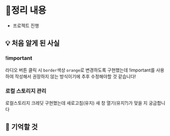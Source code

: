 # 📝정리 내용

- 프로젝트 진행

## 💡 처음 알게 된 사실

### !important

라디오 버튼 클릭 시 `border`색상 `orange`로 변경하도록 구현했는데 !important를 사용하여 작성해서 권장하지 않는 방식이기에 추후 수정해야할 것 같습니다!

### 로컬 스토리지 관리

로컬스토리지 크레딧 구현했는데 새로고침(유지) 새 창 열기(유지?)가 맞을 지 궁금합니다

## 📌 기억할 것
